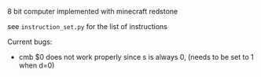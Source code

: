 8 bit computer implemented with minecraft redstone

see `instruction_set.py` for the list of instructions

Current bugs:
- cmb $0 does not work properly since s is always 0, (needs to be set to 1 when d=0)
